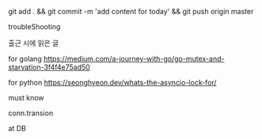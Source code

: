 git add . && git commit -m 'add content for today' && git push origin master

troubleShooting



출근 시에 읽은 글 

for golang
https://medium.com/a-journey-with-go/go-mutex-and-starvation-3f4f4e75ad50

for python
https://seonghyeon.dev/whats-the-asyncio-lock-for/

must know 

conn.transion


at DB 
